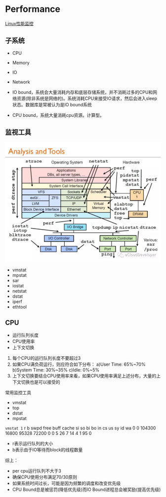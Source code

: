# Performance

[Linux性能监控](https://yq.aliyun.com/articles/294523?spm=5176.13394999.0.0.18063d30MkvoN0)

## 子系统

- CPU
- Memory
- IO
- Network

- IO bound，系统会大量消耗内存和底层存储系统，并不消耗过多的CPU和网络资源(除非系统是网络的)。系统消耗CPU来接受IO请求，然后会进入sleep状态。数据库是常被认为是IO bound系统
- CPU bound，系统大量消耗cpu资源。计算型。

## 监视工具

<img src="analysis_tools.webp">

- vmstat
- mpstat
- sar
- iostat
- netstat
- dstat
- iperf
- ethtool

## CPU 

- 运行队列长度
- CPU使用率
- 上下文切换

1. 每个CPU的运行队列长度不要超过3
2. 如果CPU满负荷运行，则应符合如下分布：
    a)User Time: 65%~70%
    b)System Time: 30%~35%
    c)Idle: 0%~5%
3. 上下文切换要结合CPU使用率来看，如果CPU使用率满足上述分布，大量的上下文切换也是可以接受的

常用监控工具

- vmstat
- top
- dstat
- mpstat

```vmstat 1```
r b swpd free buff cache si so bi bo in cs us sy id wa
0 0 104300 16800 95328 72200 0 0 5 26 7 14 4 1 95 0

- r表示运行队列的大小
- b表示由于IO等待而block的线程数量

综上：

- per cpu运行队列不大于3
- 确保CPU使用分布满足70/30原则
- 如果系统时间过长，可能是因为频繁的调度和改变优先级
- CPU Bound总是被惩罚(降低优先级)而IO Bound进程总会被奖励(提高优先级)